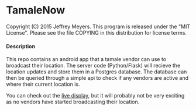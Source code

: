 # TamaleNow

Copyright (C) 2015 Jeffrey Meyers.
This program is released under the "MIT License".
Please see the file COPYING in this distribution for license terms.

#### Description

This repo contains an android app that a tamale vendor can use to broadcast their location.
The server code (Python/Flask) will recieve the location updates and store them in a Postgres database.
The database can then be queried through a simple api to check if any vendors are active
and where their current location is.

You can check out the [live display](http://meyersj.github.io/TamaleNow), but it will probably not
be very exciting as no vendors have started broadcasting their location.

